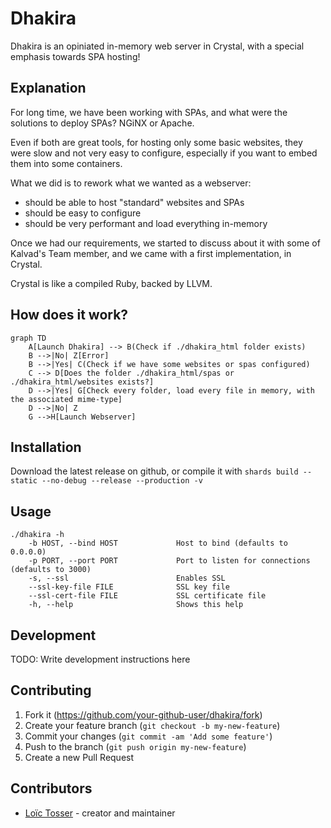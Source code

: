 # Dhakira

Dhakira is an opiniated in-memory web server in Crystal, with a special emphasis towards SPA hosting!

## Explanation

For long time, we have been working with SPAs, and what were the solutions to deploy SPAs? NGiNX or Apache.

Even if both are great tools, for hosting only some basic websites, they were slow and not very easy to configure, especially if you want to embed them into some containers.

What we did is to rework what we wanted as a webserver:

- should be able to host "standard" websites and SPAs
- should be easy to configure
- should be very performant and load everything in-memory

Once we had our requirements, we started to discuss about it with some of Kalvad's Team member, and we came with a first implementation, in Crystal.

Crystal is like a compiled Ruby, backed by LLVM.

## How does it work?

``` mermaidjs
graph TD
    A[Launch Dhakira] --> B(Check if ./dhakira_html folder exists)
    B -->|No| Z[Error]
    B -->|Yes| C(Check if we have some websites or spas configured)
    C --> D[Does the folder ./dhakira_html/spas or ./dhakira_html/websites exists?]
    D -->|Yes| G[Check every folder, load every file in memory, with the associated mime-type]
    D -->|No| Z
    G -->H[Launch Webserver]
```


## Installation

Download the latest release on github, or compile it with ```shards build --static --no-debug --release --production -v```

## Usage

``` 
./dhakira -h
    -b HOST, --bind HOST             Host to bind (defaults to 0.0.0.0)
    -p PORT, --port PORT             Port to listen for connections (defaults to 3000)
    -s, --ssl                        Enables SSL
    --ssl-key-file FILE              SSL key file
    --ssl-cert-file FILE             SSL certificate file
    -h, --help                       Shows this help

```


## Development

TODO: Write development instructions here

## Contributing

1. Fork it (<https://github.com/your-github-user/dhakira/fork>)
2. Create your feature branch (`git checkout -b my-new-feature`)
3. Commit your changes (`git commit -am 'Add some feature'`)
4. Push to the branch (`git push origin my-new-feature`)
5. Create a new Pull Request

## Contributors

- [Loïc Tosser](https://github.com/wowi42) - creator and maintainer

